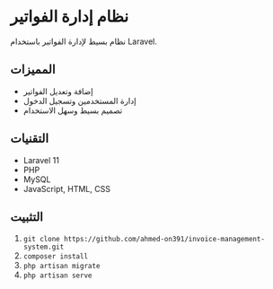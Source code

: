 # نظام إدارة الفواتير
نظام بسيط لإدارة الفواتير باستخدام Laravel.

## المميزات
- إضافة وتعديل الفواتير
- إدارة المستخدمين وتسجيل الدخول
- تصميم بسيط وسهل الاستخدام

## التقنيات
- Laravel 11
- PHP
- MySQL
- JavaScript, HTML, CSS

## التثبيت
1. `git clone https://github.com/ahmed-on391/invoice-management-system.git`
2. `composer install`
3. `php artisan migrate`
4. `php artisan serve`
